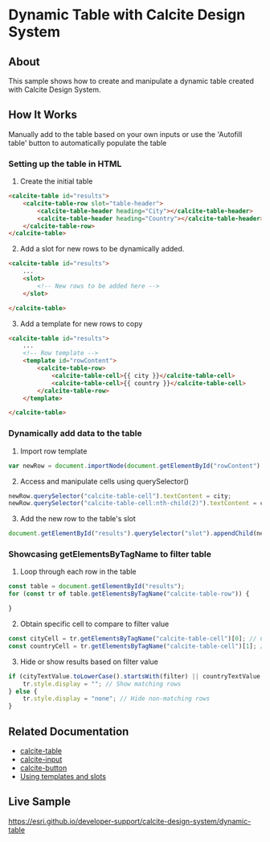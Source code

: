 # Dynamic Table with Calcite Design System

## About
This sample shows how to create and manipulate a dynamic table created with Calcite Design System.

## How It Works
Manually add to the table based on your own inputs or use the 'Autofill table' button to automatically populate the table


### Setting up the table in HTML

1. Create the initial table

```html
<calcite-table id="results">
    <calcite-table-row slot="table-header">
        <calcite-table-header heading="City"></calcite-table-header>
        <calcite-table-header heading="Country"></calcite-table-header>
    </calcite-table-row>
</calcite-table>
```

2. Add a slot for new rows to be dynamically added.

```html
<calcite-table id="results">
    ...
    <slot>
        <!-- New rows to be added here -->
    </slot>

</calcite-table>
```

3. Add a template for new rows to copy

```html
<calcite-table id="results">
    ...
    <!-- Row template -->
    <template id="rowContent">
        <calcite-table-row>
            <calcite-table-cell>{{ city }}</calcite-table-cell>
            <calcite-table-cell>{{ country }}</calcite-table-cell>
        </calcite-table-row>
    </template>

</calcite-table>
```

### Dynamically add data to the table

1. Import row template

```javascript
var newRow = document.importNode(document.getElementById("rowContent").content, true);
```

2. Access and manipulate cells using querySelector()

```javascript
newRow.querySelector("calcite-table-cell").textContent = city;
newRow.querySelector("calcite-table-cell:nth-child(2)").textContent = country;
```

3. Add the new row to the table's slot

```javascript
document.getElementById("results").querySelector("slot").appendChild(newRow);
```

### Showcasing getElementsByTagName to filter table

1. Loop through each row in the table

```javascript
const table = document.getElementById("results");
for (const tr of table.getElementsByTagName("calcite-table-row")) {

}
```

2. Obtain specific cell to compare to filter value

```javascript
const cityCell = tr.getElementsByTagName("calcite-table-cell")[0]; // Column 1
const countryCell = tr.getElementsByTagName("calcite-table-cell")[1]; // Column 2
```

3. Hide or show results based on filter value

```javascript
if (cityTextValue.toLowerCase().startsWith(filter) || countryTextValue.toLowerCase().startsWith(filter)) {
    tr.style.display = ""; // Show matching rows
} else {
    tr.style.display = "none"; // Hide non-matching rows
}
```

## Related Documentation

- [calcite-table](https://developers.arcgis.com/calcite-design-system/components/table/)
- [calcite-input](https://developers.arcgis.com/calcite-design-system/components/input/)
- [calcite-button](https://developers.arcgis.com/calcite-design-system/components/button/)
- [Using templates and slots](https://developer.mozilla.org/en-US/docs/Web/API/Web_components/Using_templates_and_slots)

## Live Sample
https://esri.github.io/developer-support/calcite-design-system/dynamic-table